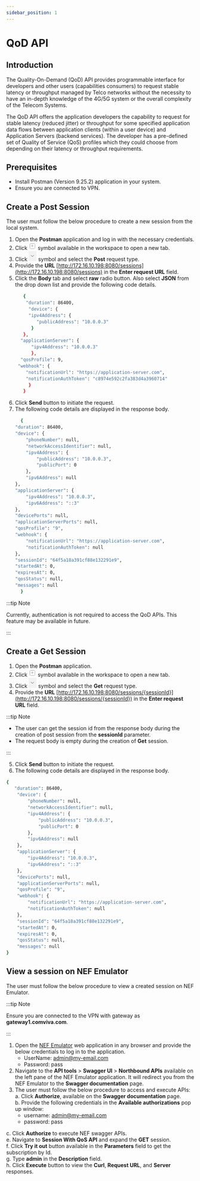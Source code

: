 ```yaml
---
sidebar_position: 1
---
```


# QoD API

## Introduction

The Quality-On-Demand (QoD) API provides programmable interface for developers and other users (capabilities consumers) to request stable latency or throughput managed by Telco networks without the necessity to have an in-depth knowledge of the 4G/5G system or the overall complexity of the Telecom Systems.  

The QoD API offers the application developers the capability to request for stable latency (reduced jitter) or throughput for some specified application data flows between application clients (within a user device) and Application Servers (backend services). The developer has a pre-defined set of Quality of Service (QoS) profiles which they could choose from depending on their latency or throughput requirements.  

## Prerequisites

  - Install Postman (Version 9.25.2) application in your system.  
  - Ensure you are connected to VPN.

## Create a Post Session
The user must follow the below procedure to create a new session from the local system.  
1. Open the **Postman** application and log in with the necessary credentials.  
2. Click ![add](./img/add.png) symbol available in the workspace to open a new tab.
3. Click ![down_arrow](./img/down_arrow.png) symbol and select the **Post** request type.
4. Provide the **URL** [http://172.16.10.198:8080/sessions](http://172.16.10.198:8080/sessions) in the **Enter request URL** field.
5. Click the **Body** tab and select **raw** radio button. Also select **JSON** from the drop down list and provide the following code details.  
   ```bash
      {
       "duration": 86400,
        "device": {
        "ipv4Address": {
           "publicAddress": "10.0.0.3"
         }
      },
     "applicationServer": {
         "ipv4Address": "10.0.0.3"
         },
     "qosProfile": 9,
    "webhook": {
       "notificationUrl": "https://application-server.com",
       "notificationAuthToken": "c8974e592c2fa383d4a3960714"
        }
      }
    ```
6. Click **Send** button to initiate the request.
7. The following code details are displayed in the response body.  
    ```bash
      {
    "duration": 86400,
    "device": {
        "phoneNumber": null,
        "networkAccessIdentifier": null,
        "ipv4Address": {
            "publicAddress": "10.0.0.3",
            "publicPort": 0
        },
        "ipv6Address": null
    },
    "applicationServer": {
        "ipv4Address": "10.0.0.3",
        "ipv6Address": "::3"
    },
    "devicePorts": null,
    "applicationServerPorts": null,
    "qosProfile": "9",
    "webhook": {
        "notificationUrl": "https://application-server.com",
        "notificationAuthToken": null
    },
    "sessionId": "64f5a18a391cf88e132291e9",
    "startedAt": 0,
    "expiresAt": 0,
    "qosStatus": null,
    "messages": null
      }
    ```  

:::tip Note

Currently, authentication is not required to access the QoD APIs. This feature may be available in future.  

:::  

## Create a Get Session  
1. Open the **Postman** application.
2. Click ![add](./img/add.png) symbol available in the workspace to open a new tab.
3. Click ![down_arrow](./img/down_arrow.png) symbol and select the **Get** request type.
4. Provide the **URL** [http://172.16.10.198:8080/sessions/{sessionId}](http://172.16.10.198:8080/sessions/{sessionId}) in the **Enter request URL** field.  

:::tip Note

- The user can get the session id from the response body during the creation of post session from the **sessionId** parameter.  
- The request body is empty during the creation of **Get** session.

:::  

5. Click **Send** button to initiate the request.
6. The following code details are displayed in the response body.  

```bash
{
   "duration": 86400,
    "device": {
        "phoneNumber": null,
        "networkAccessIdentifier": null,
        "ipv4Address": {
            "publicAddress": "10.0.0.3",
            "publicPort": 0
        },
        "ipv6Address": null
    },
    "applicationServer": {
        "ipv4Address": "10.0.0.3",
        "ipv6Address": "::3"
    },
    "devicePorts": null,
    "applicationServerPorts": null,
    "qosProfile": "9",
    "webhook": {
        "notificationUrl": "https://application-server.com",
        "notificationAuthToken": null
    },
    "sessionId": "64f5a18a391cf88e132291e9",
    "startedAt": 0,
    "expiresAt": 0,
    "qosStatus": null,
    "messages": null
}
```  
## View a session on NEF Emulator
The user must follow the below procedure to view a created session on NEF Emulator.  

:::tip Note

Ensure you are connected to the VPN with gateway as **gateway1.comviva.com**.

:::  

1. Open the [NEF Emulator](http://172.16.10.101:8090/) web application in any browser and provide the below credentials to log in to the application.
    - UserName: admin@my-email.com
    - Password: pass
2. Navigate to the **API tools** > **Swagger UI** > **Northbound APIs** available on the left pane of the NEF Emulator application. It will redirect you from the NEF Emulator to the **Swagger documentation** page. 
3. The user must follow the below procedure to access and execute APIs:   
  a. Click **Authorize**, available on the **Swagger documentation** page.  
  b. Provide the following credentials in the **Available authorizations** pop up window:  
    - username: admin@my-email.com
    - password: pass  

  c. Click **Authorize** to execute NEF swagger APIs.  
  e. Navigate to **Session With QoS API** and expand the **GET** session.  
  f. Click **Try it out** button available in the **Parameters** field to get the subscription by Id.  
  g. Type **admin** in the **Description** field.  
  h. Click **Execute** button to view the **Curl**, **Request URL**, and **Server** responses.  



